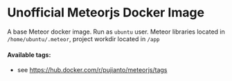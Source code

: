# Unofficial Meteorjs Docker Image

A base Meteor docker image.
Run as `ubuntu` user. Meteor libraries located in `/home/ubuntu/.meteor`, project workdir located in `/app` 

#### Available tags:
- see https://hub.docker.com/r/pujianto/meteorjs/tags
